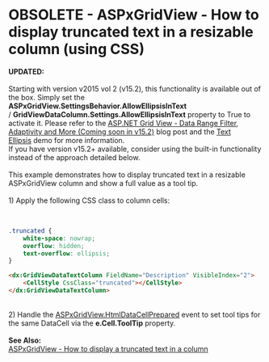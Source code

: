 # OBSOLETE - ASPxGridView - How to display truncated text in a resizable column (using CSS)


<p><strong>UPDATED:<br><br></strong>Starting with version v2015 vol 2 (v15.2), this functionality is available out of the box. Simply set the <strong>ASPxGridView.SettingsBehavior.AllowEllipsisInText</strong> / <strong>GridViewDataColumn.Settings.AllowEllipsisInText</strong> property to True to activate it. Please refer to the <a href="https://community.devexpress.com/blogs/aspnet/archive/2015/11/10/asp-net-grid-view-data-range-filter-adaptivity-and-more-coming-soon-in-v15-2.aspx">ASP.NET Grid View - Data Range Filter, Adaptivity and More (Coming soon in v15.2)</a> blog post and the <a href="http://demos.devexpress.com/ASPxGridViewDemos/Columns/TextEllipsis.aspx">Text Ellipsis</a> demo for more information.<br>If you have version v15.2+ available, consider using the built-in functionality instead of the approach detailed below.<br><br>This example demonstrates how to display truncated text in a resizable ASPxGridView column and show a full value as a tool tip.<br><br>1) Apply the following CSS class to column cells:</p>
<br>


```css
.truncated {
    white-space: nowrap;
    overflow: hidden;
    text-overflow: ellipsis;
}
```




```aspx
<dx:GridViewDataTextColumn FieldName="Description" VisibleIndex="2">
    <CellStyle CssClass="truncated"></CellStyle>
</dx:GridViewDataTextColumn>
```


<p><br>2) Handle the <a href="http://documentation.devexpress.com/#AspNet/DevExpressWebASPxGridViewASPxGridView_HtmlDataCellPreparedtopic"><u>ASPxGridView.HtmlDataCellPrepared</u></a> event to set tool tips for the same DataCell via the <strong>e.Cell.ToolTip</strong> property.<br><br><strong>S</strong><strong>ee Also:<br></strong><a href="https://www.devexpress.com/Support/Center/p/E3934">ASPxGridView - How to display a truncated text in a column</a></p>

<br/>


